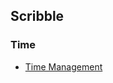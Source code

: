 ## Scribble




### Time
- [Time Management](https://deviparikh.medium.com/calendar-in-stead-of-to-do-lists-9ada86a512dd)
